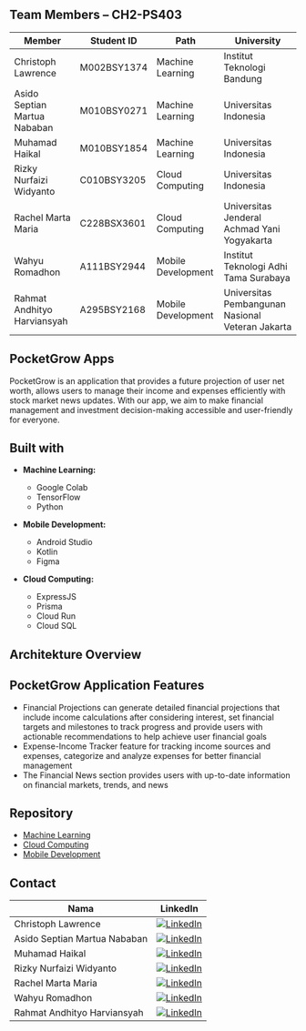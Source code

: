 ## Team Members – CH2-PS403
| Member    | Student ID    | Path    | University    |
|------------|------------|------------|------------|
| Christoph Lawrence    | M002BSY1374      | Machine Learning     | Institut Teknologi Bandung     |
| Asido Septian Martua Nababan    | M010BSY0271     | Machine Learning     | Universitas Indonesia     |
| Muhamad Haikal    | M010BSY1854     | Machine Learning     | Universitas Indonesia     |
| Rizky Nurfaizi Widyanto    | C010BSY3205    | Cloud Computing    | Universitas Indonesia    |
| Rachel Marta Maria    | C228BSX3601    | Cloud Computing    | Universitas Jenderal Achmad Yani Yogyakarta    |
| Wahyu Romadhon    | A111BSY2944    | Mobile Development    | Institut Teknologi Adhi Tama Surabaya    |
| Rahmat Andhityo Harviansyah    | A295BSY2168    | Mobile Development    | Universitas Pembangunan Nasional Veteran Jakarta    |

## PocketGrow Apps
<!--
<p align="center">
  <img src="https://github.com/azvadennys/iFiCam-C23-PS113-Bangkit/blob/f7421b6ce19d65e16898259fedc8bb6c6d79227b/overview.png" alt="Deskripsi Gambar" style="width:100%;">
</p>
-->

PocketGrow is an application that provides a future projection of user net worth, allows users to manage their income and expenses efficiently with stock market news updates. 
With our app, we aim to make financial management and investment decision-making accessible and user-friendly for everyone.

<!--
## Download Link

Her is the [link](https://drive.google.com/file/d/1D9VnVlOrnf36frvaY7sOnzBJxV0SgA5a/view?usp=sharing) of iFiCam App 

## About Project
<div align="center">
  <video src="https://github.com/azvadennys/iFiCam-C23-PS113-Bangkit/assets/71117133/bd7b0490-0839-40cf-bd53-8d95371f08d9" width="400" />
</div>
-->

## Built with

- **Machine Learning:**
  - Google Colab
  - TensorFlow
  - Python

- **Mobile Development:**
  - Android Studio
  - Kotlin
  - Figma

- **Cloud Computing:**
  - ExpressJS
  - Prisma
  - Cloud Run
  - Cloud SQL

## Architekture Overview
<!--
<p align="center">
  <img src="https://github.com/azvadennys/iFiCam-C23-PS113-Bangkit/blob/f7421b6ce19d65e16898259fedc8bb6c6d79227b/arsitektur.jpeg" alt="Deskripsi Gambar" style="width:100%;">
</p>
-->

## PocketGrow Application Features

- Financial Projections can generate detailed financial projections that include income calculations after considering interest, set financial targets and milestones to track progress and provide users with actionable recommendations to help achieve user financial goals
- Expense-Income Tracker feature for tracking income sources and expenses, categorize and analyze expenses for better financial management
- The Financial News section provides users with up-to-date information on financial markets, trends, and news

## Repository

  - [Machine Learning](https://github.com/PocketGrow/Machine-Learning)
  - [Cloud Computing](https://github.com/PocketGrow/Backend)
  - [Mobile Development](https://github.com/PocketGrow/Android)

## Contact

| Nama  | LinkedIn |
|-------|----------|
| Christoph Lawrence  | [![LinkedIn](https://img.shields.io/badge/LinkedIn-%230077B5.svg?logo=linkedin&logoColor=white)](https://id.linkedin.com/in/christoph-lawrence-8a277117b)  |
| Asido Septian Martua Nababan  | [![LinkedIn](https://img.shields.io/badge/LinkedIn-%230077B5.svg?logo=linkedin&logoColor=white)](https://id.linkedin.com/in/asido-nababan-3456351b7)  |
| Muhamad Haikal  | [![LinkedIn](https://img.shields.io/badge/LinkedIn-%230077B5.svg?logo=linkedin&logoColor=white)](https://id.linkedin.com/in/mhmadhaikal)  |
| Rizky Nurfaizi Widyanto  | [![LinkedIn](https://img.shields.io/badge/LinkedIn-%230077B5.svg?logo=linkedin&logoColor=white)](https://id.linkedin.com/in/rizky-nurfaizi-widyanto-1bb5a520a)  |
| Rachel Marta Maria  | [![LinkedIn](https://img.shields.io/badge/LinkedIn-%230077B5.svg?logo=linkedin&logoColor=white)](https://id.linkedin.com/in/rachelmartam/in)  |
| Wahyu Romadhon  | [![LinkedIn](https://img.shields.io/badge/LinkedIn-%230077B5.svg?logo=linkedin&logoColor=white)]()  |
| Rahmat Andhityo Harviansyah  | [![LinkedIn](https://img.shields.io/badge/LinkedIn-%230077B5.svg?logo=linkedin&logoColor=white)](https://id.linkedin.com/in/rahmat-andhityo-49a928276)  |

